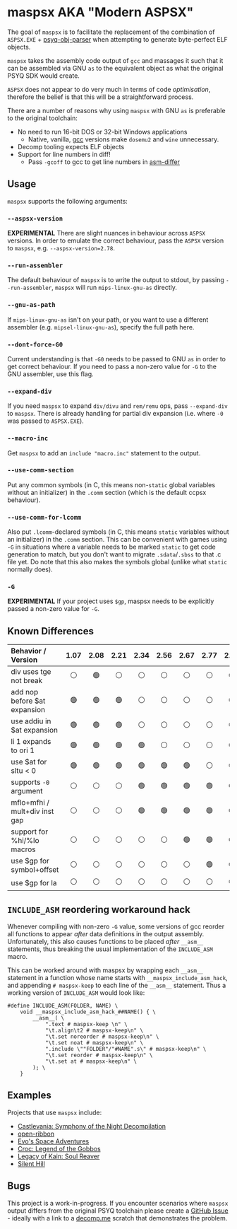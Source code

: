 # maspsx AKA "Modern ASPSX"

The goal of `maspsx` is to facilitate the replacement of the combination of `ASPSX.EXE` + [psyq-obj-parser](https://github.com/grumpycoders/pcsx-redux/tree/main/tools/psyq-obj-parser) when attempting to generate byte-perfect ELF objects.

`maspsx` takes the assembly code output of `gcc` and massages it such that it can be assembled via GNU `as` to the equivalent object as what the original PSYQ SDK would create.

`ASPSX` does not appear to do very much in terms of code *optimisation*, therefore the belief is that this will be a straightforward process.

There are a number of reasons why using `maspsx` with GNU `as` is preferable to the original toolchain:
 - No need to run 16-bit DOS or 32-bit Windows applications
   - Native, vanilla, [gcc](https://github.com/decompals/old-gcc) versions make `dosemu2` and `wine` unnecessary.
 - Decomp tooling expects ELF objects
 - Support for line numbers in diff!
   - Pass `-gcoff` to gcc to get line numbers in [asm-differ](https://github.com/simonlindholm/asm-differ)


## Usage

`maspsx` supports the following arguments:

### `--aspsx-version`
**EXPERIMENTAL** There are slight nuances in behaviour across `ASPSX` versions. In order to emulate the correct behaviour, pass the `ASPSX` version to `maspsx`, e.g. `--aspsx-version=2.78`.

### `--run-assembler`
The default behaviour of `maspsx` is to write the output to stdout, by passing `--run-assembler`, `maspsx` will run `mips-linux-gnu-as` directly.

### `--gnu-as-path`
If `mips-linux-gnu-as` isn't on your path, or you want to use a different assembler (e.g. `mipsel-linux-gnu-as`), specify the full path here.

### `--dont-force-G0`
Current understanding is that `-G0` needs to be passed to GNU `as` in order to get correct behaviour. If you need to pass a non-zero value for `-G` to the GNU assembler, use this flag.

### `--expand-div`
If you need `maspsx` to expand `div/divu` and `rem/remu` ops, pass `--expand-div` to `maspsx`. There is already handling for partial div expansion (i.e. where `-0` was passed to `ASPSX.EXE`).

### `--macro-inc`
Get `maspsx` to add an `include "macro.inc"` statement to the output.

### `--use-comm-section`
Put any common symbols (in C, this means non-`static` global variables without an initializer) in the `.comm` section (which is the default ccpsx behaviour).

### `--use-comm-for-lcomm`
Also put `.lcomm`-declared symbols (in C, this means `static` variables without an initializer) in the `.comm` section.
This can be convenient with games using `-G` in situations where a variable needs to be marked `static` to get code generation to match, but you don't want to migrate `.sdata`/`.sbss` to that .c file yet.
Do note that this also makes the symbols global (unlike what `static` normally does).

### `-G`
**EXPERIMENTAL** If your project uses `$gp`, maspsx needs to be explicitly passed a non-zero value for `-G`.


## Known Differences

| Behavior / Version            | 1.07           | 2.08           | 2.21          | 2.34           | 2.56           | 2.67           | 2.77           | 2.79           | 2.81           | 2.86           |
|:------------------------------|:--------------:|:--------------:|:-------------:|:--------------:|:--------------:|:--------------:|:--------------:|:--------------:|:--------------:|:--------------:|
| div uses tge not break        | :white_circle: | :green_circle: |:white_circle: | :white_circle: | :white_circle: | :white_circle: | :white_circle: | :white_circle: | :white_circle: | :white_circle: |
| add nop before $at expansion  | :green_circle: | :green_circle: |:green_circle: | :white_circle: | :white_circle: | :white_circle: | :white_circle: | :white_circle: | :white_circle: | :white_circle: |
| use addiu in $at expansion    | :green_circle: | :green_circle: |:green_circle: | :white_circle: | :white_circle: | :white_circle: | :white_circle: | :white_circle: | :white_circle: | :white_circle: |
| li 1 expands to ori 1         | :green_circle: | :green_circle: |:green_circle: | :green_circle: | :white_circle: | :white_circle: | :white_circle: | :white_circle: | :white_circle: | :white_circle: |
| use $at for sltu < 0          | :green_circle: | :green_circle: |:green_circle: | :green_circle: | :green_circle: | :green_circle: | :white_circle: | :white_circle: | :white_circle: | :white_circle: |
| supports `-0` argument        | :white_circle: | :white_circle: |:white_circle: | :green_circle: | :green_circle: | :green_circle: | :green_circle: | :green_circle: | :green_circle: | :green_circle: |
| mflo+mfhi / mult+div inst gap | :white_circle: | :white_circle: |:white_circle: | :green_circle: | :green_circle: | :green_circle: | :green_circle: | :green_circle: | :green_circle: | :green_circle: |
| support for %hi/%lo macros    | :white_circle: | :white_circle: |:white_circle: | :white_circle: | :white_circle: | :green_circle: | :green_circle: | :green_circle: | :green_circle: | :green_circle: |
| use $gp for symbol+offset     | :white_circle: | :white_circle: |:white_circle: | :white_circle: | :white_circle: | :white_circle: | :green_circle: | :green_circle: | :green_circle: | :green_circle: |
| use $gp for la                | :white_circle: | :white_circle: |:white_circle: | :white_circle: | :white_circle: | :white_circle: | :white_circle: | :white_circle: | :green_circle: | :green_circle: |


## `INCLUDE_ASM` reordering workaround hack

Whenever compiling with non-zero `-G` value, some versions of gcc reorder all functions to appear *after* data definitions in the output assembly. Unfortunately, this also causes functions to be placed *after* `__asm__` statements, thus breaking the usual implementation of the `INCLUDE_ASM` macro.

This can be worked around with maspsx by wrapping each `__asm__` statement in a function whose name starts with `__maspsx_include_asm_hack`, and appending `# maspsx-keep` to each line of the `__asm__` statement. Thus a working version of `INCLUDE_ASM` would look like:
````
#define INCLUDE_ASM(FOLDER, NAME) \
    void __maspsx_include_asm_hack_##NAME() { \
        __asm__( \
            ".text # maspsx-keep \n" \
            "\t.align\t2 # maspsx-keep\n" \
            "\t.set noreorder # maspsx-keep\n" \
            "\t.set noat # maspsx-keep\n" \
            ".include \""FOLDER"/"#NAME".s\" # maspsx-keep\n" \
            "\t.set reorder # maspsx-keep\n" \
            "\t.set at # maspsx-keep\n" \
        ); \
    }
````

## Examples

Projects that use `maspsx` include:
  - [Castlevania: Symphony of the Night Decompilation](https://github.com/Xeeynamo/sotn-decomp)
  - [open-ribbon](https://github.com/open-ribbon/open-ribbon)
  - [Evo's Space Adventures](https://github.com/mkst/esa)
  - [Croc: Legend of the Gobbos](https://github.com/Xeeynamo/croc)
  - [Legacy of Kain: Soul Reaver](https://github.com/FedericoMilesi/soul-re)
  - [Silent Hill](https://github.com/Vatuu/silent-hill-decomp)


## Bugs

This project is a work-in-progress. If you encounter scenarios where `maspsx` output differs from the original PSYQ toolchain please create a [GitHub Issue](https://github.com/mkst/maspsx/issues/new) - ideally with a link to a [decomp.me](https://decomp.me/) scratch that demonstrates the problem.
